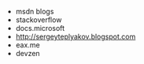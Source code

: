 
* msdn blogs
* stackoverflow
* docs.microsoft
* http://sergeyteplyakov.blogspot.com
* eax.me
* devzen
